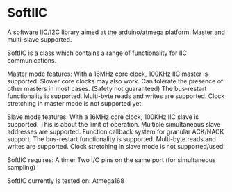 # SoftIIC
A software IIC/I2C library aimed at the arduino/atmega platform. Master and multi-slave supported.

SoftIIC is a class which contains a range of functionality for IIC communications.

Master mode features:
  With a 16MHz core clock, 100KHz IIC master is supported.  Slower core clocks may also work.
  Can tolerate the presence of other masters in most cases.  (Safety not guaranteed)
  The bus-restart functionality is supported.
  Multi-byte reads and writes are supported.
  Clock stretching in master mode is not supported yet.

Slave mode features:
  With a 16MHz core clock, 100KHz IIC slave is supported.  This is about the limit of operation.
  Multiple simultaneous slave addresses are supported.
  Function callback system for granular ACK/NACK support.
  The bus-restart functionality is supported.
  Multi-byte reads and writes are supported.
  Clock stretching in slave mode is not supported/used.


SoftIIC requires:
A timer
Two I/O pins on the same port (for simultaneous sampling)

SoftIIC currently is tested on:
Atmega168
